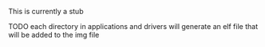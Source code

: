 This is currently a stub

TODO each directory in applications and drivers will generate an elf file that will be added to the img file